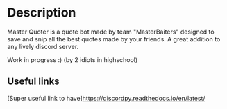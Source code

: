 # Description
Master Quoter is a quote bot made by team "MasterBaiters" designed to save and snip all the best quotes made by your friends. A great addition to any lively discord server.

Work in progress :) (by 2 idiots in highschool)

## Useful links
[Super useful link to have]https://discordpy.readthedocs.io/en/latest/ 